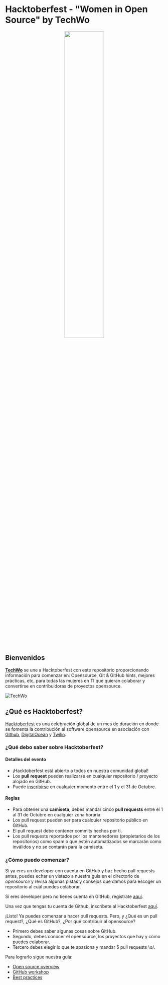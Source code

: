 # Hacktoberfest - "Women in Open Source" by TechWo

<p align="center" markdown="1"><img src="https://hacktoberfest.digitalocean.com/assets/logo-hf19-full-10f3c000cea930c76acc1dedc516ea7118b95353220869a3051848e45ff1d656.svg" width="50%"></p>

## Bienvenidos
[**TechWo**][techwo] se une a Hacktoberfest con este repositorio proporcionando información para comenzar en: Opensource, Git &amp; GitHub hints, mejores prácticas, etc, para todas las mujeres en TI que quieran colaborar y convertirse en contribuidoras de proyectos opensource.

![TechWo](https://www.techwo.org/wp-content/uploads/2017/04/logo_techwo.png)

## ¿Qué es Hacktoberfest?
[Hacktoberfest][hfurl] es una celebración global de un mes de duración en donde se fomenta la contribución al software opensource en asociación con [Github][github], [DigitalOcean][digitalocean] y [Twilio][twilio].

### ¿Qué debo saber sobre Hacktoberfest?

#### Detalles del evento

- ¡Hacktoberfest está abierto a todos en nuestra comunidad global!
- Los **pull request** pueden realizarse en cualquier repositorio / proyecto alojado en GitHub.
- Puede [inscribirse][hfreg] en cualquier momento entre el 1 y el 31 de Octubre.

#### Reglas

- Para obtener una **camiseta**, debes mandar cinco **pull requests** entre el 1 al 31 de Octubre en cualquier zona horaria.
- Los pull request pueden ser para cualquier repositorio público en GitHub.
- El pull request debe contener commits hechos por ti.
- Los pull requests reportados por los mantenedores (propietarios de los repositorios) como spam o que estén automatizados se marcarán como inválidos y no se contarán para la camiseta.

### ¿Cómo puedo comenzar?
Si ya eres un developer con cuenta en GitHub y haz hecho pull requests antes, puedes echar un vistazo a nuestra guía en el directorio de *opensource* y revisa algunas pistas y consejos que damos para escoger un repositorio al cuál puedes colaborar.

Si eres developer pero no tienes cuenta en GitHub, regístrate [aquí][githubreg].

Una vez que tengas tu cuenta de Github, inscríbete al Hacktoberfest [aquí][hfreg].

¡Listo! Ya puedes comenzar a hacer pull requests. Pero, y ¿Qué es un pull request?, ¿Qué es GitHub?, ¿Por qué contribuir al opensource?

- Primero debes saber algunas cosas sobre GitHub.
- Segundo, debes conocer el opensource, los proyectos que hay y cómo puedes colaborar.
- Tercero debes elegir lo que te apasiona y mandar 5 pull requests \o/.

Para lograrlo sigue nuestra guía:

- [Open source overview](opensource-overview/README.md)
- [GitHub workshop](github-workshop/README.md)
- [Best practices](best-practices/README.md)

[hfurl]: https://hacktoberfest.digitalocean.com/
[github]: https://github.com/
[digitalocean]: https://www.digitalocean.com/
[twilio]: https://www.twilio.com/
[githubreg]: https://github.com/join?source=header-home
[hfreg]: https://hacktoberfest.digitalocean.com/auth/github
[techwo]: https://techwo.org
